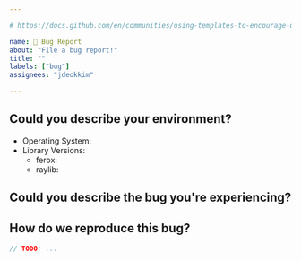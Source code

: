 ```yaml
---

# https://docs.github.com/en/communities/using-templates-to-encourage-useful-issues-and-pull-requests

name: 🐛 Bug Report
about: "File a bug report!"
title: ""
labels: ["bug"]
assignees: "jdeokkim"

---
```


## Could you describe your environment?

- Operating System: <!-- Windows, GNU/Linux (Ubuntu), FreeBSD, etc. -->
- Library Versions:
  - ferox: <!-- v0.x.x -->
  - raylib: <!-- v0.x.x -->

## Could you describe the bug you're experiencing?

<!-- ... -->

## How do we reproduce this bug?

```c
// TODO: ...
```

<!-- ... -->